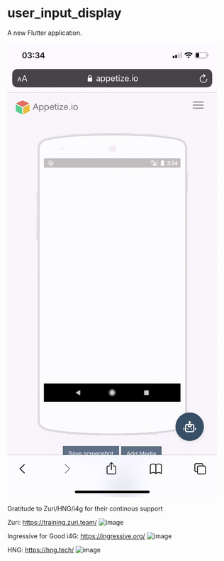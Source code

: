 # user_input_display

A new Flutter application.


![image](https://github.com/eunicePops/user_input_display/blob/main/images/video.GIF)


Gratitude to Zuri/HNG/i4g for their continous support

Zuri: https://training.zuri.team/
![image](https://user-images.githubusercontent.com/40694423/130002180-23bf38ee-0f28-4002-ab34-10c79799383c.png)




Ingressive for Good i4G: https://ingressive.org/
![image](https://user-images.githubusercontent.com/40694423/130002122-8b8c0130-fd32-4083-b04b-c8029f840b8e.png)







HNG: https://hng.tech/ 
![image](https://user-images.githubusercontent.com/40694423/130002046-617deec6-dd3c-44a7-bb87-752a8ea04ba2.png)
